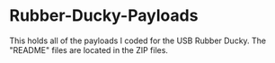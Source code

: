 # Rubber-Ducky-Payloads
This holds all of the payloads I coded for the USB Rubber Ducky. The "README" files are located in the ZIP files.
